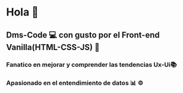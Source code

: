 # Hola 👋

## Dms-Code 💻 con gusto por el Front-end Vanilla(HTML-CSS-JS) 🍦 
### Fanatico en mejorar y comprender las tendencias Ux-Ui📚 
### Apasionado en el entendimiento de datos 📊 ⚙️

<!--
**Dms-Codee/dms-codee** is a ✨ _special_ ✨ repository because its `README.md` (this file) appears on your GitHub profile.

Here are some ideas to get you started:

- 🔭 I’m currently working on ...
- 🌱 I’m currently learning ...
- 👯 I’m looking to collaborate on ...
- 🤔 I’m looking for help with ...
- 💬 Ask me about ...
- 📫 How to reach me: ...
- 😄 Pronouns: ...
- ⚡ Fun fact: ...
-->
